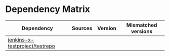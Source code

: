 # Dependency Matrix

Dependency | Sources | Version | Mismatched versions
---------- | ------- | ------- | -------------------
[jenkins-x-testproject/testrepo](https://github.com/jenkins-x-testproject/testrepo.git) |  | []() | 
